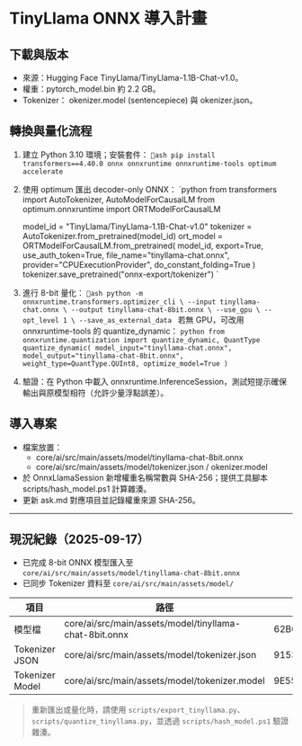# TinyLlama ONNX 導入計畫

## 下載與版本
- 來源：Hugging Face TinyLlama/TinyLlama-1.1B-Chat-v1.0。
- 權重：pytorch_model.bin 約 2.2 GB。
- Tokenizer：	okenizer.model (sentencepiece) 與 	okenizer.json。

## 轉換與量化流程
1. 建立 Python 3.10 環境；安裝套件：
   `ash
   pip install transformers==4.40.0 onnx onnxruntime onnxruntime-tools optimum accelerate
   `
2. 使用 optimum 匯出 decoder-only ONNX：
   `python
   from transformers import AutoTokenizer, AutoModelForCausalLM
   from optimum.onnxruntime import ORTModelForCausalLM

   model_id = "TinyLlama/TinyLlama-1.1B-Chat-v1.0"
   tokenizer = AutoTokenizer.from_pretrained(model_id)
   ort_model = ORTModelForCausalLM.from_pretrained(
       model_id,
       export=True,
       use_auth_token=True,
       file_name="tinyllama-chat.onnx",
       provider="CPUExecutionProvider",
       do_constant_folding=True
   )
   tokenizer.save_pretrained("onnx-export/tokenizer")
   `
3. 進行 8-bit 量化：
   `ash
   python -m onnxruntime.transformers.optimizer_cli \
     --input tinyllama-chat.onnx \
     --output tinyllama-chat-8bit.onnx \
     --use_gpu \
     --opt_level 1 \
     --save_as_external_data
   `
   若無 GPU，可改用 onnxruntime-tools 的 quantize_dynamic：
   `python
   from onnxruntime.quantization import quantize_dynamic, QuantType
   quantize_dynamic(
       model_input="tinyllama-chat.onnx",
       model_output="tinyllama-chat-8bit.onnx",
       weight_type=QuantType.QUInt8,
       optimize_model=True
   )
   `
4. 驗證：在 Python 中載入 onnxruntime.InferenceSession，測試短提示確保輸出與原模型相符（允許少量浮點誤差）。

## 導入專案
- 檔案放置：
  - core/ai/src/main/assets/model/tinyllama-chat-8bit.onnx
  - core/ai/src/main/assets/model/tokenizer.json / 	okenizer.model
- 於 OnnxLlamaSession 新增權重名稱常數與 SHA-256；提供工具腳本 scripts/hash_model.ps1 計算雜湊。
- 更新 	ask.md 對應項目並記錄權重來源 SHA-256。
---
## 現況紀錄（2025-09-17）

- 已完成 8-bit ONNX 模型匯入至 `core/ai/src/main/assets/model/tinyllama-chat-8bit.onnx`
- 已同步 Tokenizer 資料至 `core/ai/src/main/assets/model/`

| 項目 | 路徑 | SHA-256 | 常數 |
| --- | --- | --- | --- |
| 模型檔 | core/ai/src/main/assets/model/tinyllama-chat-8bit.onnx | 62B6DFA60E3651F71D70AD17C39FAF0D84B967B3F352D6457BF2DD4A7EBA5AED | `OnnxLlamaSession.MODEL_SHA256` |
| Tokenizer JSON | core/ai/src/main/assets/model/tokenizer.json | 9153B9018880CEBB2D917E1F34715489E1BEFA555AF8F23EC18233AEF0AC4498 | `OnnxLlamaSession.TOKENIZER_JSON_SHA256` |
| Tokenizer Model | core/ai/src/main/assets/model/tokenizer.model | 9E556AFD44213B6BD1BE2B850EBBBD98F5481437A8021AFAF58EE7FB1818D347 | `OnnxLlamaSession.TOKENIZER_MODEL_SHA256` |

> 重新匯出或量化時，請使用 `scripts/export_tinyllama.py`、`scripts/quantize_tinyllama.py`，並透過 `scripts/hash_model.ps1` 驗證雜湊。
